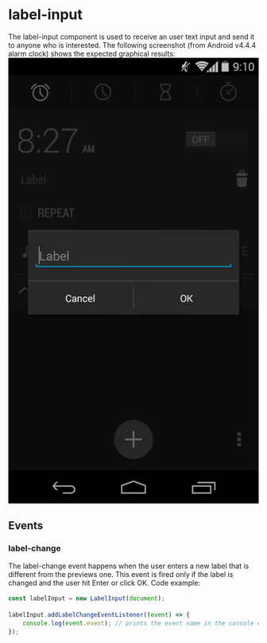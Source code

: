 # label-input
The label-input component is used to receive an user text input and
send it to anyone who is interested. The following screenshot (from Android v4.4.4 alarm clock) shows the expected graphical results:
![label-input view](./screenshot/label-input-screenshot.png)

## Events

### label-change
The label-change event happens when the user enters a new label that is different
from the previews one. This event is fired only if the label is changed and the user
hit Enter or click OK. Code example:
```javascript
const labelInput = new LabelInput(document);

labelInput.addLabelChangeEventListener((event) => {
    console.log(event.event); // prints the event name in the console every time the label changes
});
```
